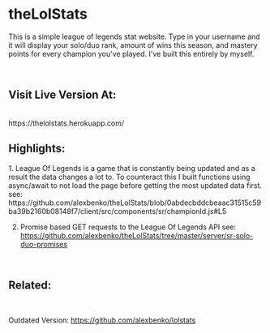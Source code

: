 # theLolStats



<p>This is a simple league of legends stat website. Type in your username and it will display your solo/duo rank, amount of wins this season, and mastery points for every champion you've played. I've built this entirely by myself.</p>
<br/>

<h2>Visit Live Version At:</h2> <br />
https://thelolstats.herokuapp.com/ 



<h2>Highlights:</h2>
  1. League Of Legends is a game that is constantly being updated and as a result the data changes a lot to. To counteract this I built functions using async/await   to not load the page before getting the most updated data first.
     see: https://github.com/alexbenko/theLolStats/blob/0abdecbddcbeaac31515c59ba39b2160b08148f7/client/src/components/sr/championId.js#L5
  <br/>
     
  2. Promise based GET requests to the League Of Legends API
      see: https://github.com/alexbenko/theLolStats/tree/master/server/sr-solo-duo-promises

<br />
<h2>Related: </h2> <br />

Outdated Version: https://github.com/alexbenko/lolstats <br />

